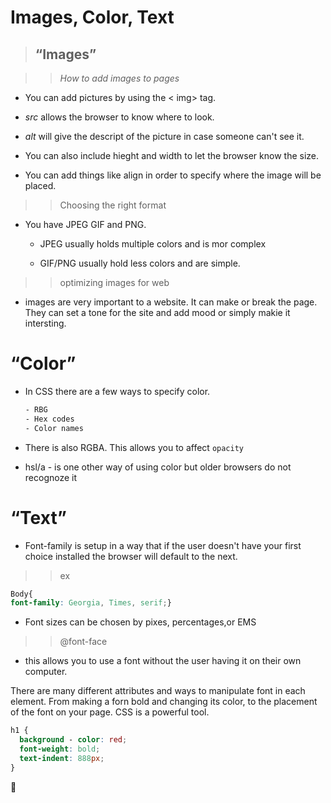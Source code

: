 # **Images, Color, Text**

>## “Images”

>>*How to add images to pages*

+ You can add pictures by using the < img> tag.

+ *src* allows the browser to know where to look.

+ *alt* will give the descript of the picture in case someone can't see it.

+ You can also include hieght and width to let the browser know the size.
  
+ You can add things like align in order to specify where the image will be placed.

>>Choosing the right format

+ You have JPEG GIF and PNG. 

  - JPEG usually holds multiple colors and is mor complex

  - GIF/PNG usually hold less colors and are simple.

>>optimizing images for web

- images are very important to a website.  It can make or break the page. They can set a tone for the site and add mood or simply makie it intersting.

# **“Color”**

- In CSS there are a few ways to specify color.

   ```CSS 
   - RBG
   - Hex codes
   - Color names

- There is also RGBA. This allows you to affect `opacity`

- hsl/a - is one other way of using color but older browsers do not recognoze it

# **“Text”**

- Font-family is setup in a way that if the user doesn't have your first choice installed the browser will default to the next.

>>ex

```CSS
Body{
font-family: Georgia, Times, serif;}
```

- Font sizes can be chosen by pixes, percentages,or EMS

>>@font-face

- this allows you to use a font without the user having it on their own computer. 

There are many different attributes and ways to manipulate font in each element. From making a forn bold and changing its color, to the placement of the font on your page. CSS is a powerful tool.

```CSS
h1 {
  background - color: red;
  font-weight: bold;
  text-indent: 888px;
}
```

 :rocket:

 
